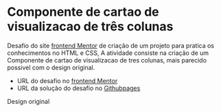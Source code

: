 <h1>Componente de cartao de visualizacao de três colunas</h1>
<p>
  Desafio do site <a href="https://www.frontendmentor.io/challenges">frontend Mentor</a> de criação de um projeto para pratica os conhecimentos no HTML e CSS, A           atividade consiste na criação de um Componente de cartao de visualizacao de tres colunas, mais parecido possivel com o design original.
</p>
<p>
  <ul>
    <li>URL do desafio no <a href="https://www.frontendmentor.io/challenges/3column-preview-card-component-pH92eAR2-"/>frontend Mentor</a></li>
    <li>URL da solução do desafio no <a href="https://joaoover.github.io/Componente-de-classificacao-interativa"/>Githubpages</a></li>
  </ul>
</p>
<p>Design original</p>
<img src="">
<img src="">
